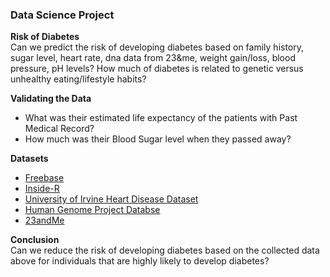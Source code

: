 <h3> Data Science Project </h3>

<p>
<b>Risk of Diabetes</b><br>
Can we predict the risk of developing diabetes based on family history, sugar level, heart rate, dna data from 23&me, weight gain/loss, blood pressure, pH levels? How much of diabetes is related to genetic versus unhealthy eating/lifestyle habits? 

<p><b>Validating the Data</b><br>
<ul type="disc">
<li>What was their estimated life expectancy of the patients with Past Medical Record?</li>
<li>How much was their Blood Sugar level when they passed away?</li>
</ul>
</p>

**Datasets**
* [Freebase](http://www.freebase.com/)
* [Inside-R](http://www.inside-r.org/howto/finding-data-internet)
* [University of Irvine Heart Disease Dataset](http://archive.ics.uci.edu/ml/datasets/Heart+Disease)
* [Human Genome Project Databse](http://www.ncbi.nlm.nih.gov/SNP/snp_ref.cgi?rs=rs12564807)
* [23andMe](https://api.23andme.com/docs/reference/#risks)

<p><b>Conclusion</b><br>
Can we reduce the risk of developing diabetes based on the collected data above for individuals that are highly likely to develop diabetes?
</p>
